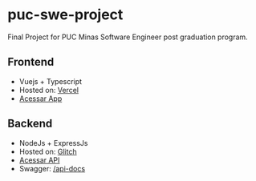 # puc-swe-project
Final Project for PUC Minas Software Engineer post graduation program.

## Frontend
* Vuejs + Typescript
* Hosted on: [Vercel](https://vercel.com/)
* [Acessar App](https://puc-swe-project-frontend.vercel.app/)

## Backend
* NodeJs + ExpressJs
* Hosted on: [Glitch](https://glitch.com/)
* [Acessar API](https://puc-swe-project-api.glitch.me/api/)
* Swagger: [/api-docs](https://puc-swe-project-api.glitch.me/api-docs)

